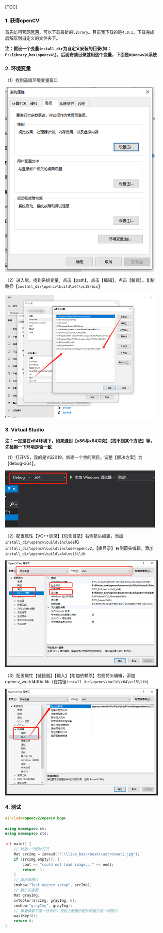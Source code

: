 [TOC]

### 1. 获得openCV

首先访问官网[官网](https://opencv.org/releases.html)，可以下载最新的`library`。目前我下载的是`4.0.1`。下载完成后解压到自定义的文件夹下。

**注：假设一个变量`install_dir`为自定义安装的目录(如：`F:\library_box\opencv4\`)，后面安装目录就用这个变量，下面是`Windows10`系统**

### 2. 环境变量

（1）找到高级环境变量窗口

![env-1](.\img\env-1.png)

（2）进入后，找到系统变量，点击【path】，点击【编辑】，点击【新建】。复制路径【`install_dir\opencv\build\x64\vc15\bin`】

![env-2](.\img\env-2.png)

### 3. Virtual Studio

**注：一定是在x64环境下，如果遇到【x86与x64冲突】【找不到某个方法】等，先检擦一下环境是否一致**

（1）打开VS，我的是VS2019。新建一个空的项目。调整【解决方案】为【debug-x64】。

![env-3](.\img\env-3.png)

（2）配置属性【VC++目录】【包含目录】右侧箭头编辑，添加`install_dir\opencv\build\include`和`install_dir\opencv\build\include\opencv2`。【库目录】右侧箭头编辑，添加`install_dir\opencv\build\x64\vc15\lib`

![env-4](.\img\env-4.png)

（3）配置属性【链接器】【输入】【附加依赖项】右侧箭头编辑，添加opencv_world400d.lib（在路径`install_dir\opencv\build\x64\vc15\lib`）

![env-5](.\img\env-5.png)

### 4. 测试

```c++
#include<opencv2/opencv.hpp>

using namespace cv;
using namespace std;

int main() {
    // 找到一个图片打开
    Mat srcImg = imread("F:\\live_box\\head\\astronaut2.jpg");
    if (srcImg.empty()) {
        cout << "could not load image..." << endl;
        return -1;
    }
    // 展示该图片
    imshow("Test opencv setup", srcImg);
    // 展示灰度图
    Mat grayImg;
    cvtColor(srcImg, grayImg, 6);
    imshow("grayImg", grayImg);
    // 需要保留下面一行代码，否则上面展示图片的窗口会一闪而过
    waitKey(0);
    return 0;
}
```

